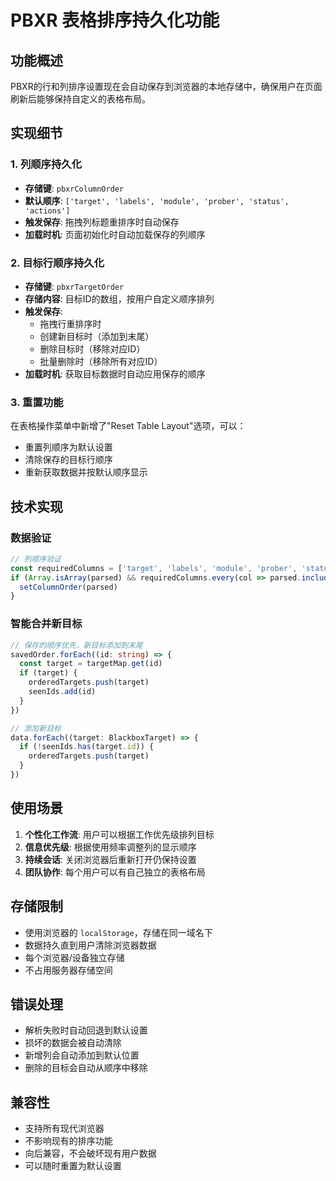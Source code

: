 # PBXR 表格排序持久化功能

## 功能概述

PBXR的行和列排序设置现在会自动保存到浏览器的本地存储中，确保用户在页面刷新后能够保持自定义的表格布局。

## 实现细节

### 1. 列顺序持久化

- **存储键**: `pbxrColumnOrder`
- **默认顺序**: `['target', 'labels', 'module', 'prober', 'status', 'actions']`
- **触发保存**: 拖拽列标题重排序时自动保存
- **加载时机**: 页面初始化时自动加载保存的列顺序

### 2. 目标行顺序持久化

- **存储键**: `pbxrTargetOrder`
- **存储内容**: 目标ID的数组，按用户自定义顺序排列
- **触发保存**: 
  - 拖拽行重排序时
  - 创建新目标时（添加到末尾）
  - 删除目标时（移除对应ID）
  - 批量删除时（移除所有对应ID）
- **加载时机**: 获取目标数据时自动应用保存的顺序

### 3. 重置功能

在表格操作菜单中新增了"Reset Table Layout"选项，可以：
- 重置列顺序为默认设置
- 清除保存的目标行顺序
- 重新获取数据并按默认顺序显示

## 技术实现

### 数据验证

```typescript
// 列顺序验证
const requiredColumns = ['target', 'labels', 'module', 'prober', 'status', 'actions']
if (Array.isArray(parsed) && requiredColumns.every(col => parsed.includes(col))) {
  setColumnOrder(parsed)
}
```

### 智能合并新目标

```typescript
// 保存的顺序优先，新目标添加到末尾
savedOrder.forEach((id: string) => {
  const target = targetMap.get(id)
  if (target) {
    orderedTargets.push(target)
    seenIds.add(id)
  }
})

// 添加新目标
data.forEach((target: BlackboxTarget) => {
  if (!seenIds.has(target.id)) {
    orderedTargets.push(target)
  }
})
```

## 使用场景

1. **个性化工作流**: 用户可以根据工作优先级排列目标
2. **信息优先级**: 根据使用频率调整列的显示顺序
3. **持续会话**: 关闭浏览器后重新打开仍保持设置
4. **团队协作**: 每个用户可以有自己独立的表格布局

## 存储限制

- 使用浏览器的 `localStorage`，存储在同一域名下
- 数据持久直到用户清除浏览器数据
- 每个浏览器/设备独立存储
- 不占用服务器存储空间

## 错误处理

- 解析失败时自动回退到默认设置
- 损坏的数据会被自动清除
- 新增列会自动添加到默认位置
- 删除的目标会自动从顺序中移除

## 兼容性

- 支持所有现代浏览器
- 不影响现有的排序功能
- 向后兼容，不会破坏现有用户数据
- 可以随时重置为默认设置
